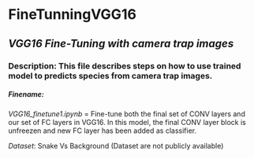# FineTunningVGG16
## *VGG16 Fine-Tuning with camera trap images*  

### Description: This file describes steps on how to use trained model to predicts species from camera trap images.          

##### Finename: 

*VGG16_finetune1.ipynb* = Fine-tune both the final set of CONV layers and our set of FC layers in VGG16. In this model, the final CONV layer block is unfreezen and new FC layer has been added as classifier.

*Dataset*: Snake Vs Background (Dataset are not publicly available)




 
